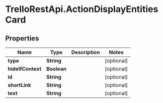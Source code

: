 # TrelloRestApi.ActionDisplayEntitiesCard

## Properties

Name | Type | Description | Notes
------------ | ------------- | ------------- | -------------
**type** | **String** |  | [optional] 
**hideIfContext** | **Boolean** |  | [optional] 
**id** | **String** |  | [optional] 
**shortLink** | **String** |  | [optional] 
**text** | **String** |  | [optional] 


